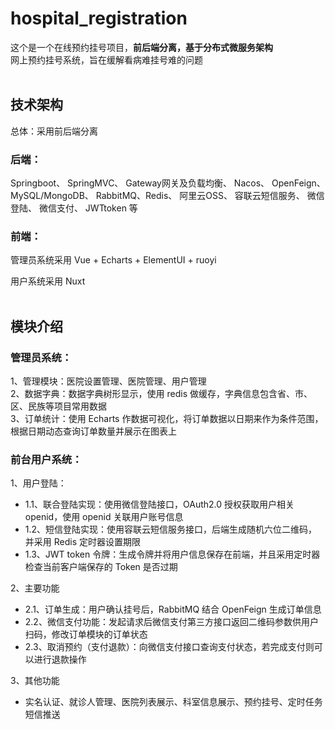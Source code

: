 # hospital_registration
这个是一个在线预约挂号项目，**前后端分离，基于分布式微服务架构**<br>
网上预约挂号系统，旨在缓解看病难挂号难的问题
<br><br>

## 技术架构
总体：采用前后端分离
### 后端：
Springboot、 SpringMVC、 Gateway网关及负载均衡、 Nacos、 OpenFeign、 MySQL/MongoDB、 RabbitMQ、Redis、 阿里云OSS、 容联云短信服务、 微信登陆、 微信支付、 JWTtoken 等

### 前端：
管理员系统采用 Vue + Echarts + ElementUI + ruoyi

用户系统采用 Nuxt
<br><br>

## 模块介绍
### 管理员系统：
1、管理模块：医院设置管理、医院管理、用户管理<br>
2、数据字典：数据字典树形显示，使用 redis 做缓存，字典信息包含省、市、区、民族等项目常用数据<br>
3、订单统计：使用 Echarts 作数据可视化，将订单数据以日期来作为条件范围，根据日期动态查询订单数量并展示在图表上<br>
### 前台用户系统：
1、用户登陆：<br>
- 1.1、联合登陆实现：使用微信登陆接口，OAuth2.0 授权获取用户相关 openid，使用 openid 关联用户账号信息<br>
- 1.2、短信登陆实现：使用容联云短信服务接口，后端生成随机六位二维码，并采用 Redis 定时器设置期限<br>
- 1.3、JWT token 令牌：生成令牌并将用户信息保存在前端，并且采用定时器检查当前客户端保存的 Token 是否过期

2、主要功能
- 2.1、订单生成：用户确认挂号后，RabbitMQ 结合 OpenFeign 生成订单信息<br>
- 2.2、微信支付功能：发起请求后微信支付第三方接口返回二维码参数供用户扫码，修改订单模块的订单状态<br>
- 2.3、取消预约（支付退款）：向微信支付接口查询支付状态，若完成支付则可以进行退款操作<br>

3、其他功能
- 实名认证、就诊人管理、医院列表展示、科室信息展示、预约挂号、定时任务短信推送<br>
